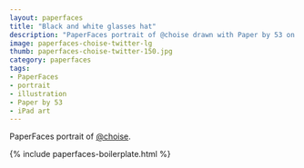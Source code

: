 ```yaml
---
layout: paperfaces
title: "Black and white glasses hat"
description: "PaperFaces portrait of @choise drawn with Paper by 53 on an iPad."
image: paperfaces-choise-twitter-lg
thumb: paperfaces-choise-twitter-150.jpg
category: paperfaces
tags: 
- PaperFaces
- portrait
- illustration
- Paper by 53
- iPad art
---
```


PaperFaces portrait of [@choise](http://twitter.com/choise).

{% include paperfaces-boilerplate.html %}